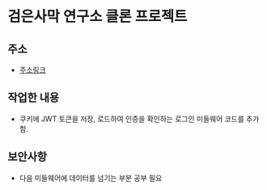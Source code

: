 # 검은사막 연구소 클론 프로젝트

## 주소

- [주소링크](https://github.com/ddock4you/clone-blackdesert-lab)

## 작업한 내용

- 쿠키에 JWT 토큰을 저장, 로드하여 인증을 확인하는 로그인 미들웨어 코드를 추가함.

## 보안사항

- 다음 미들웨어에 데이터를 넘기는 부분 공부 필요
